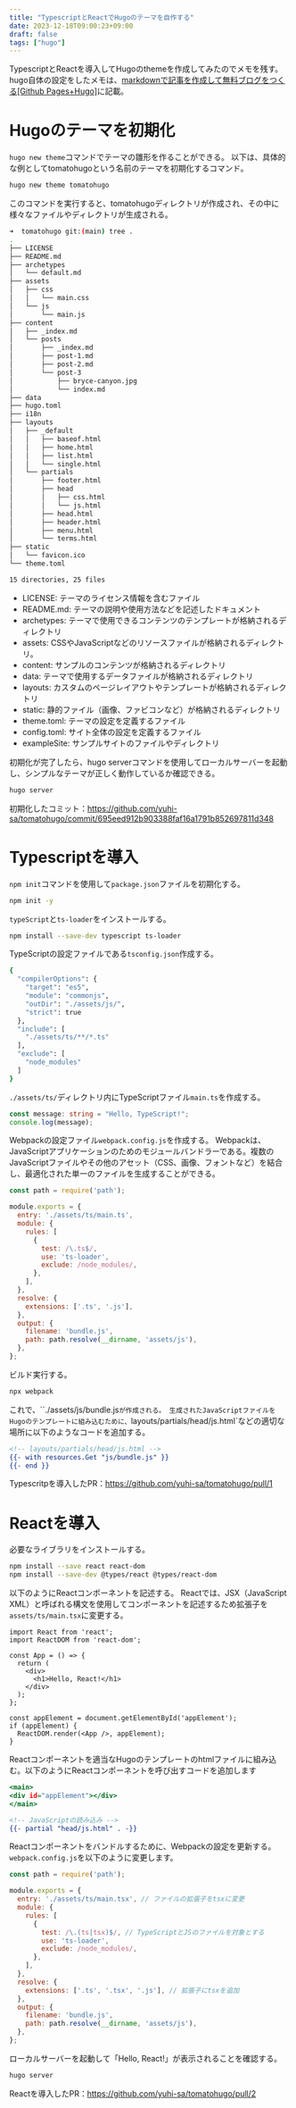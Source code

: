 ```yaml
---
title: "TypescriptとReactでHugoのテーマを自作する"
date: 2023-12-18T09:00:23+09:00
draft: false
tags: ["hugo"] 
---
```

<!--more-->
TypescriptとReactを導入してHugoのthemeを作成してみたのでメモを残す。
hugo自体の設定をしたメモは、[markdownで記事を作成して無料ブログをつくる[Github Pages+Hugo]](https://yuhi-sa.github.io/posts/20210204_hugo/1/)に記載。

# Hugoのテーマを初期化
`hugo new theme`コマンドでテーマの雛形を作ることができる。
以下は、具体的な例としてtomatohugoという名前のテーマを初期化するコマンド。

```.bash
hugo new theme tomatohugo
```
このコマンドを実行すると、tomatohugoディレクトリが作成され、その中に様々なファイルやディレクトリが生成される。

```.bash
➜  tomatohugo git:(main) tree .
.
├── LICENSE
├── README.md
├── archetypes
│   └── default.md
├── assets
│   ├── css
│   │   └── main.css
│   └── js
│       └── main.js
├── content
│   ├── _index.md
│   └── posts
│       ├── _index.md
│       ├── post-1.md
│       ├── post-2.md
│       └── post-3
│           ├── bryce-canyon.jpg
│           └── index.md
├── data
├── hugo.toml
├── i18n
├── layouts
│   ├── _default
│   │   ├── baseof.html
│   │   ├── home.html
│   │   ├── list.html
│   │   └── single.html
│   └── partials
│       ├── footer.html
│       ├── head
│       │   ├── css.html
│       │   └── js.html
│       ├── head.html
│       ├── header.html
│       ├── menu.html
│       └── terms.html
├── static
│   └── favicon.ico
└── theme.toml

15 directories, 25 files
```
- LICENSE: テーマのライセンス情報を含むファイル
- README.md: テーマの説明や使用方法などを記述したドキュメント
- archetypes: テーマで使用できるコンテンツのテンプレートが格納されるディレクトリ
- assets: CSSやJavaScriptなどのリソースファイルが格納されるディレクトリ。
- content: サンプルのコンテンツが格納されるディレクトリ
- data: テーマで使用するデータファイルが格納されるディレクトリ
- layouts: カスタムのページレイアウトやテンプレートが格納されるディレクトリ
- static: 静的ファイル（画像、ファビコンなど）が格納されるディレクトリ
- theme.toml: テーマの設定を定義するファイル
- config.toml: サイト全体の設定を定義するファイル
- exampleSite: サンプルサイトのファイルやディレクトリ


初期化が完了したら、hugo serverコマンドを使用してローカルサーバーを起動し、シンプルなテーマが正しく動作しているか確認できる。

```.bash
hugo server
```

初期化したコミット：https://github.com/yuhi-sa/tomatohugo/commit/695eed912b903388faf16a1791b852697811d348


# Typescriptを導入
`npm init`コマンドを使用して`package.json`ファイルを初期化する。

```.bash
npm init -y
```
`typeScript`と`ts-loader`をインストールする。
```.bash
npm install --save-dev typescript ts-loader
```
TypeScriptの設定ファイルである`tsconfig.json`作成する。
```.bash
{
  "compilerOptions": {
    "target": "es5",
    "module": "commonjs",
    "outDir": "./assets/js/",
    "strict": true
  },
  "include": [
    "./assets/ts/**/*.ts"
  ],
  "exclude": [
    "node_modules"
  ]
}
```

`./assets/ts/`ディレクトリ内にTypeScriptファイル`main.ts`を作成する。
```main.ts
const message: string = "Hello, TypeScript!";
console.log(message);
```
Webpackの設定ファイル`webpack.config.js`を作成する。
Webpackは、JavaScriptアプリケーションのためのモジュールバンドラーである。複数のJavaScriptファイルやその他のアセット（CSS、画像、フォントなど）を結合し、最適化された単一のファイルを生成することができる。

```webpack.config.js
const path = require('path');

module.exports = {
  entry: './assets/ts/main.ts',
  module: {
    rules: [
      {
        test: /\.ts$/,
        use: 'ts-loader',
        exclude: /node_modules/,
      },
    ],
  },
  resolve: {
    extensions: ['.ts', '.js'],
  },
  output: {
    filename: 'bundle.js',
    path: path.resolve(__dirname, 'assets/js'),
  },
};
```
ビルド実行する。

```.bash
npx webpack
```
これで、``./assets/js/bundle.js`が作成される。
生成されたJavaScriptファイルをHugoのテンプレートに組み込むために、`layouts/partials/head/js.html`などの適切な場所に以下のようなコードを追加する。

```js.html
<!-- layouts/partials/head/js.html -->
{{- with resources.Get "js/bundle.js" }}
{{- end }}
```

Typescritpを導入したPR：https://github.com/yuhi-sa/tomatohugo/pull/1

# Reactを導入
必要なライブラリをインストールする。
```.bash
npm install --save react react-dom
npm install --save-dev @types/react @types/react-dom
```

以下のようにReactコンポーネントを記述する。
Reactでは、JSX（JavaScript XML）と呼ばれる構文を使用してコンポーネントを記述するため拡張子を`assets/ts/main.tsx`に変更する。

```main.tsx
import React from 'react';
import ReactDOM from 'react-dom';

const App = () => {
  return (
    <div>
      <h1>Hello, React!</h1>
    </div>
  );
};

const appElement = document.getElementById('appElement');
if (appElement) {
  ReactDOM.render(<App />, appElement);
}
```
Reactコンポーネントを適当なHugoのテンプレートのhtmlファイルに組み込む。以下のようにReactコンポーネントを呼び出すコードを追加します
```.html
<main>
<div id="appElement"></div>
</main>

<!-- JavaScriptの読み込み -->
{{- partial "head/js.html" . -}}  

```

Reactコンポーネントをバンドルするために、Webpackの設定を更新する。
`webpack.config.js`を以下のように変更します。

```webpack.config.js
const path = require('path');

module.exports = {
  entry: './assets/ts/main.tsx', // ファイルの拡張子をtsxに変更
  module: {
    rules: [
      {
        test: /\.(ts|tsx)$/, // TypeScriptとJSのファイルを対象とする
        use: 'ts-loader',
        exclude: /node_modules/,
      },
    ],
  },
  resolve: {
    extensions: ['.ts', '.tsx', '.js'], // 拡張子にtsxを追加
  },
  output: {
    filename: 'bundle.js',
    path: path.resolve(__dirname, 'assets/js'),
  },
};
```

ローカルサーバーを起動して「Hello, React!」が表示されることを確認する。
```.bash
hugo server
```

Reactを導入したPR：https://github.com/yuhi-sa/tomatohugo/pull/2
